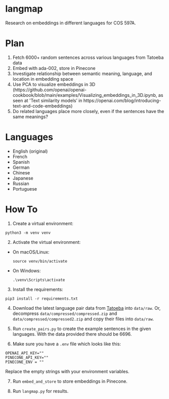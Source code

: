 # langmap

Research on embeddings in different languages for COS 597A.

# Plan

<ol>
    <li>Fetch 6000+ random sentences across various languages from Tatoeba data</li>
    <li>Embed with ada-002, store in Pinecone</li>
    <li>Investigate relationship between semantic meaning, language, and location in embedding space</li>
    <li>Use PCA to visualize embeddings in 3D (https://github.com/openai/openai-cookbook/blob/main/examples/Visualizing_embeddings_in_3D.ipynb, as seen at 'Text similarity models’ in https://openai.com/blog/introducing-text-and-code-embeddings)
    </li>
    <li>Do related languages place more closely, even if the sentences have the same meanings?</li>

</ol>

# Languages

<ul>
    <li>English (original)</li>
    <li>French</li>
    <li>Spanish</li>
    <li>German</li> 
    <li>Chinese</li>
    <li>Japanese</li>
    <li>Russian</li>
    <li>Portuguese</li>
</ul>

# How To

1. Create a virtual environment:

```
python3 -m venv venv
```

2. Activate the virtual environment:
- On macOS/Linux:
  ```
  source venv/bin/activate
  ```
- On Windows:
  ```
  .\venv\Scripts\activate
  ```

3. Install the requirements:
```
pip3 install -r requirements.txt
```

4. Download the latest language pair data from <a href='https://tatoeba.org/en/downloads'>Tatoeba</a> into `data/raw`. Or, decompress `data/compressed/compressed.zip` and `data/compressed/compressed2.zip` and copy their files into `data/raw`.

5. Run `create_pairs.py` to create the example sentences in the given languages. With the data provided there should be 6696.

6. Make sure you have a `.env` file which looks like this:

```
OPENAI_API_KEY=""
PINECONE_API_KEY=""
PINECONE_ENV = ""
```

Replace the empty strings with your environment variables.

7. Run `embed_and_store` to store embeddings in Pinecone.

7. Run `langmap.py` for results.